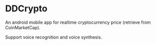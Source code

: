 # DDCrypto

An android mobile app for realtime cryptocurrency price (retrieve from CoinMarketCap).

Support voice recognition and voice synthesis.
